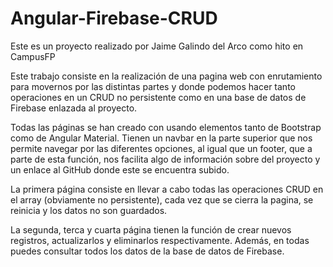 # Angular-Firebase-CRUD
Este es un proyecto realizado por Jaime Galindo del Arco como hito en CampusFP

Este trabajo consiste en la realización de una pagina web con enrutamiento para movernos por las distintas partes y donde podemos hacer tanto operaciones en un CRUD no persistente como en una base de datos de Firebase enlazada al proyecto.

Todas las páginas se han creado con usando elementos tanto de Bootstrap como de Angular Material. Tienen un navbar en la parte superior que nos permite navegar por las diferentes opciones, al igual que un footer, que a parte de esta función, nos facilita algo de información sobre del proyecto y un enlace al GitHub donde este se encuentra subido.

La primera página consiste en llevar a cabo todas las operaciones CRUD en el array (obviamente no persistente), cada vez que se cierra la pagina, se reinicia y los datos no son guardados.

La segunda, terca y cuarta página tienen la función de crear nuevos registros, actualizarlos y eliminarlos respectivamente. Además, en todas puedes consultar todos los datos de la base de datos de Firebase.

